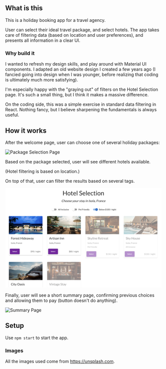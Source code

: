## What is this
This is a holiday booking app for a travel agency.

User can select their ideal travel package, and select hotels. The app takes care of filtering data (based on location and user preferences), and presents all information in a clear UI.

### Why build it
I wanted to refresh my design skills, and play around with Material UI components. I adapted an old website design I created a few years ago (I fancied going into design when I was younger, before realizing that coding is ultimately much more satisfying).

I'm especially happy with the "graying out" of filters on the Hotel Selection page. It's such a small thing, but I think it makes a massive difference.

On the coding side, this was a simple exercise in standard data filtering in React. Nothing fancy, but I believe sharpening the fundamentals is always useful.

## How it works

After the welcome page, user can choose one of several holiday packages:

![Package Selection Page](src/img/screenshoots/Package-selection.png?raw=true "Package Selection Page")

Based on the package selected, user will see different hotels available.

(Hotel filtering is based on location.)

On top of that, user can filter the results based on several tags.

![Hotel Selection Page](src/img/screenshoots/Hotel-selection.png?raw=true "Hotel Selection Page")

Finally, user will see a short summary page, confirming previous choices and allowing them to pay (button doesn't do anything).

![Summary Page](src/img/screenshoots/Summary-page.png?raw=true "Summary Page")

## Setup
Use `npm start` to start the app.

### Images

All the images used come from https://unsplash.com.
